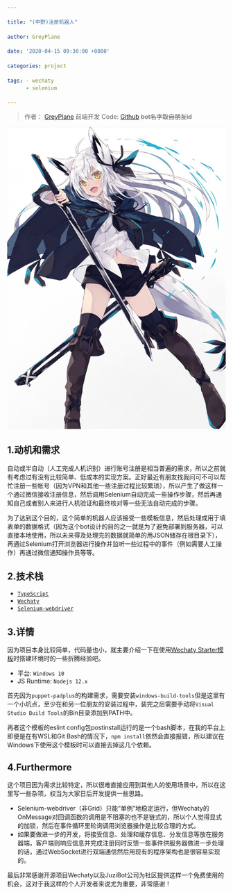 ```yaml
---

title: "(中野)注册机器人"

author: GreyPlane

date: '2020-04-15 09:30:00 +0800'

categories: project

tags: - wechaty
      - selenium

---
```



> 作者： [GreyPlane](https://github.com/greyplane) 前端开发
> Code: [Github](https://github.com/GreyPlane/nakano-bot)
> <del>bot名字取自朋友id</del>

[![fubuki↑fubuki↑↑fubuki↑↑↑](/assets/2020/nakano-bot/fubuki.jpg)](https://github.com/GreyPlane/nakano-bot)
<!-- more -->

## 1.动机和需求

自动或半自动（人工完成人机识别）进行账号注册是相当普遍的需求，所以之前就有考虑过有没有比较简单、低成本的实现方案。正好最近有朋友找我问可不可以帮忙注册一些帐号（因为VPN和其他一些注册过程比较繁琐），所以产生了做这样一个通过微信接收注册信息，然后调用Selenium自动完成一些操作步骤，然后再通知自己或者别人来进行人机验证和最终核对等一些无法自动完成的步骤。

为了达到这个目的，这个简单的机器人应该接受一些模板信息，然后处理成用于填表单的数据格式（因为这个bot设计的目的之一就是为了避免部署到服务器，可以直接本地使用，所以未来得及处理完的数据就简单的用JSON储存在根目录下），再通过Selenium打开浏览器进行操作并监听一些过程中的事件（例如需要人工操作）再通过微信通知操作员等等。

## 2.技术栈

- [`TypeScript`](https://www.typescriptlang.org/)
- [`Wechaty`](https://github.com/wechaty/wechaty)
- [`Selenium-webdriver`](https://www.selenium.dev/selenium/docs/api/javascript/)

## 3.详情

因为项目本身比较简单，代码量也小，就主要介绍一下在使用[Wechaty Starter模板](https://github.com/wechaty/wechaty-getting-started)时搭建环境时的一些折腾经验吧。

- 平台: `Windows 10`
- JS Runtime: `Nodejs 12.x`

首先因为`puppet-padplus`的构建需求，需要安装`windows-build-tools`但是这里有一个小坑点，至少在和另一位朋友的安装过程中，装完之后需要手动将`Visual Studio Build Tools`的Bin目录添加到PATH中。

再者这个模板的eslint config包postinstall运行的是一个bash脚本，在我的平台上即便是在有WSL和Git Bash的情况下，`npm install`依然会直接报错，所以建议在Windows下使用这个模板时可以直接去掉这几个依赖。

## 4.Furthermore

这个项目因为需求比较特定，所以很难直接应用到其他人的使用场景中，所以在这里写一些杂项，权当为大家日后开发提供一些思路。

- Selenium-webdriver（非Grid）只能“单例”地稳定运行，但Wechaty的OnMessage对回调函数的调用是不阻塞的也不是链式的，所以个人觉得显式的加锁，然后在事件循环里轮询调用浏览器操作是比较合理的方式。
- 如果要做进一步的开发，将接受信息、处理和缓存信息、分发信息等放在服务器端，客户端则响应信息并完成注册同时反馈一些事件供服务器做进一步处理的话，通过WebSocket进行双端通信然后用现有的程序架构也是很容易实现的。

最后非常感谢开源项目Wechaty以及JuziBot公司为社区提供这样一个免费使用的机会，这对于我这样的个人开发者来说尤为重要，非常感谢！
